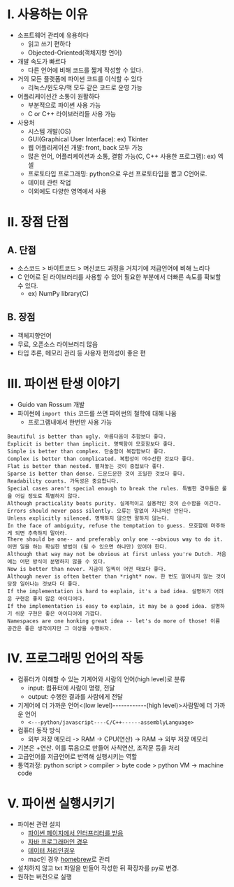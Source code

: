 
# I. 사용하는 이유
- 소프트웨어 관리에 유용하다
    - 읽고 쓰기 편하다
    - Objected-Oriented(객체지향 언어)
- 개발 속도가 빠르다
    - 다른 언어에 비해 코드를 짧게 작성할 수 있다.
- 거의 모든 플랫폼에 파이썬 코드를 이식할 수 있다
    - 리눅스/윈도우/맥 모두 같은 코드로 운영 가능
- 어플리케이션간 소통이 원활하다
    - 부분적으로 파이썬 사용 가능
    - C or C++ 라이브러리들 사용 가능
- 사용처
    - 시스템 개발(OS)
    - GUI(Graphical User Interface): ex) Tkinter
    - 웹 어플리케이션 개발: front, back 모두 가능
    - 많은 언어, 어플리케이션과 소통, 결합 가능(C, C++ 사용한 프로그램): ex) 엑셀
    - 프로토타입 프로그래밍: python으로 우선 프로토타입을 뽑고 C언어로.
    - 데이터 관련 작업
    - 이외에도 다양한 영역에서 사용
# II. 장점 단점
## A. 단점
- 소스코드 > 바이트코드 > 머신코드 과정을 거치기에 저급언어에 비해 느리다
- C 언어로 된 라이브러리를 사용할 수 있어 필요한 부분에서 더빠른 속도를 확보할 수 있다.
    - ex) NumPy library(C)
## B. 장점
- 객체지향언어
- 무료, 오픈소스 라이브러리 많음
- 타입 추론, 메모리 관리 등 사용자 편의성이 좋은 편
# III. 파이썬 탄생 이야기
- Guido van Rossum 개발
- 파이썬에 `import this` 코드를 쓰면 파이썬의 철학에 대해 나옴
  - 프로그램내에서 한번만 사용 가능
```
Beautiful is better than ugly. 아름다움이 추함보다 좋다.
Explicit is better than implicit. 명백함이 모호함보다 좋다.
Simple is better than complex. 단숨함이 복잡함보다 좋다.
Complex is better than complicated. 복합성이 어수선한 것보다 좋다.
Flat is better than nested. 펼쳐놓는 것이 중첩보다 좋다.
Sparse is better than dense. 드문드문한 것이 조밀한 것보다 좋다.
Readability counts. 가독성은 중요합니다.
Special cases aren't special enough to break the rules. 특별한 경우들은 룰을 어길 정도로 특별하지 않다.
Although practicality beats purity. 실제적이고 실용적인 것이 순수함을 이긴다.
Errors should never pass silently. 오류는 말없이 지나쳐선 안된다.
Unless explicitly silenced. 명백하지 않으면 말하지 않는다.
In the face of ambiguity, refuse the temptation to guess. 모호함에 마주하게 되면 추측하지 말아라.
There should be one-- and preferably only one --obvious way to do it. 어떤 일을 하는 확실한 방법이 (될 수 있으면 하나만) 있어야 한다.
Although that way may not be obvious at first unless you're Dutch. 처음에는 어떤 방식이 분명하지 않을 수 있다.
Now is better than never. 지금이 일찍이 어떤 때보다 좋다.
Although never is often better than *right* now. 한 번도 일어나지 않는 것이 당장 일어나는 것보다 더 좋다.
If the implementation is hard to explain, it's a bad idea. 설명하기 어려운 구현은 좋지 않은 아이디어다.
If the implementation is easy to explain, it may be a good idea. 설명하기 쉬운 구현은 좋은 아이디어에 가깝다.
Namespaces are one honking great idea -- let's do more of those! 이름 공간은 좋은 생각이지만 그 이상을 수행하자.
```
# IV. 프로그래밍 언어의 작동
- 컴퓨터가 이해할 수 있는 기계어와 사람의 언어(high level)로 분류
  - input: 컴퓨터에 사람이 명령, 전달
  - output: 수행한 결과를 사람에게 전달
- 기계어에 더 가까운 언어<(low level)------------(high level)>사람말에 더 가까운 언어
  - `<---python/javascript----C/C++------assemblyLanguage>`
- 컴퓨터 동작 방식
  - 외부 저장 메모리 -> RAM -> CPU(연산) -> RAM -> 외부 저장 메모리
- 기본은 +연산. 이를 묶음으로 만들어 사칙연산, 조작문 등을 처리
- 고급언어를 저급언어로 번역해 실행시키는 역할
- 통역과정: python script > compiler > byte code > python VM -> machine code

# V. 파이썬 실행시키기
- 파이썬 관련 설치
  - [파이썬 페이지에서 인터프리터를 받음](https://www.python.org/)
  - [자바 프로그래머인 경우](https://www.jython.org/)
  - [데이터 처리인경우](https://docs.conda.io/en/latest/)
  - mac인 경우 [homebrew](https://brew.sh/)로 관리
- 설치하지 않고 txt 파일을 만들어 작성한 뒤 확장자를 py로 변경. 
- 원하는 버전으로 실행